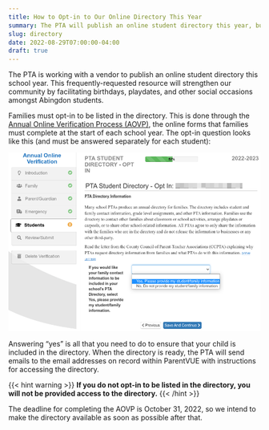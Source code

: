 ```yaml
--- 
title: How to Opt-in to Our Online Directory This Year
summary: The PTA will publish an online student directory this year, but you must opt-in to be listed in the directory, or to view it.
slug: directory
date: 2022-08-29T07:00:00-04:00
draft: true
---
```


The PTA is working with a vendor to publish an online student directory this school year. This frequently-requested resource will strengthen our community by facilitating birthdays, playdates, and other social occasions amongst Abingdon students.

Families must opt-in to be listed in the directory. This is done through the [Annual Online Verification Process (AOVP)](https://www.apsva.us/registering-your-child/annual-online-verification-process/), the online forms that families must complete at the start of each school year. The opt-in question looks like this (and must be answered separately for each student):

<img src="images/directory-opt-in2.webp" alt="Screenshot showing how to opt-in to the online student directory">

Answering “yes” is all that you need to do to ensure that your child is included in the directory. When the directory is ready, the PTA will send emails to the email addresses on record within ParentVUE with instructions for accessing the directory.

{{< hint warning >}}
**If you do not opt-in to be listed in the directory, you will not be provided access to the directory.**
{{< /hint >}}

The deadline for completing the AOVP is October 31, 2022, so we intend to make the directory available as soon as possible after that.

<!--https://www.apsva.us/wp-content/uploads/2022/08/AOVP-OptIn-Letter-7-27-22.pdf-->
